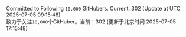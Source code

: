 Committed to Following `10,000` GitHubers. Current: <!-- FOLLOWING_COUNT -->302<!-- FOLLOWING_COUNT --> (Update at UTC <!-- LAST_UPDATED -->2025-07-05 09:15:48<!-- LAST_UPDATED -->)<br>
致力于关注`10,000`个GitHuber。当前：<!-- FOLLOWING_COUNT -->302<!-- FOLLOWING_COUNT --> (更新于北京时间 <!-- LAST_UPDATED_CST -->2025-07-05 17:15:48<!-- LAST_UPDATED_CST -->)
